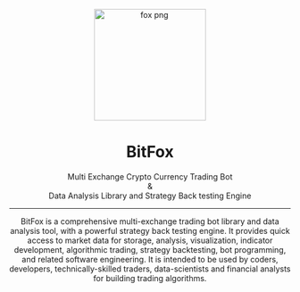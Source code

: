 <p align="center"><a href="https://www.freepnglogos.com/pics/fox-logo-png" title="Image from freepnglogos.com"><img src="https://www.freepnglogos.com/uploads/fox-png-23.png" width="200" alt="fox png" /></a></p>

<h1 align="center"> BitFox  </h1>

<p align="center"> Multi Exchange Crypto Currency Trading Bot <br />&<br /> Data Analysis Library and Strategy Back testing Engine </p>
<p align="center"></p>
<hr/>

<p align="center">
BitFox is a comprehensive multi-exchange trading bot library and data analysis tool, with a powerful strategy back testing engine. 
It provides quick access to market data for storage, analysis, visualization, indicator development, algorithmic trading, strategy backtesting, bot programming, and related software engineering.
It is intended to be used by coders, developers, technically-skilled traders, data-scientists and financial analysts for building trading algorithms.
</p>
